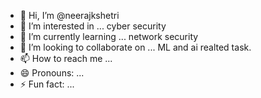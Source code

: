 - 👋 Hi, I’m @neerajkshetri
- 👀 I’m interested in ... cyber security
- 🌱 I’m currently learning ... network security
- 💞️ I’m looking to collaborate on ... ML and ai realted task.
- 📫 How to reach me ...
- 😄 Pronouns: ...
- ⚡ Fun fact: ...

<!---
neerajkshetri/neerajkshetri is a ✨ special ✨ repository because its `README.md` (this file) appears on your GitHub profile.
You can click the Preview link to take a look at your changes.
--->
